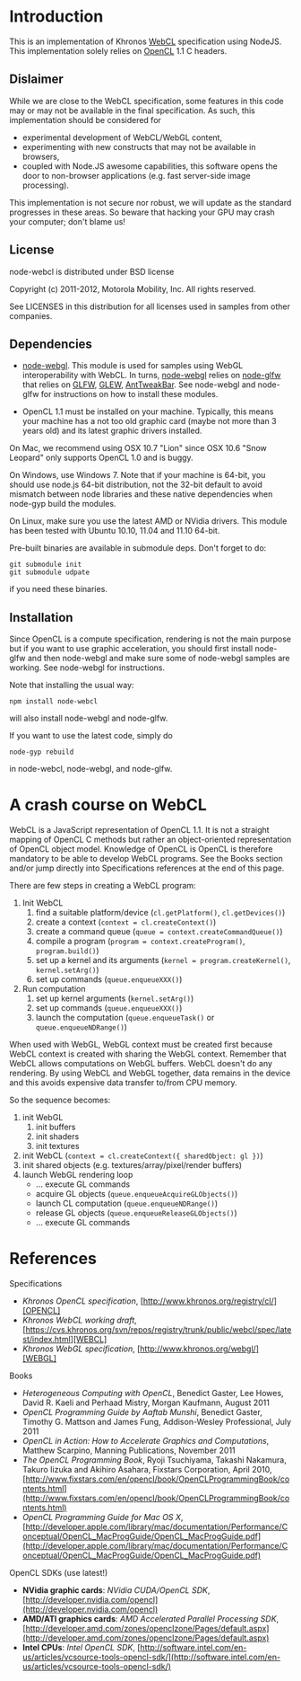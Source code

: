 Introduction
============
This is an implementation of Khronos [WebCL][WEBCL] specification using NodeJS.
This implementation solely relies on [OpenCL][OPENCL] 1.1 C headers. 

Dislaimer
---------
While we are close to the WebCL specification, some features in this code may or may not be available in the final specification. As such, this implementation should be considered for 

* experimental development of WebCL/WebGL content,
* experimenting with new constructs that may not be available in browsers, 
* coupled with Node.JS awesome capabilities, this software opens the door to non-browser applications (e.g. fast server-side image processing).

This implementation is not secure nor robust, we will update as the standard progresses in these areas. So beware that hacking your GPU may crash your computer; don't blame us!

License
-------
node-webcl is distributed under BSD license

Copyright (c) 2011-2012, Motorola Mobility, Inc.
All rights reserved.

See LICENSES in this distribution for all licenses used in samples from other companies.

Dependencies
------------
- [node-webgl][NODE_WEBGL]. This module is used for samples using WebGL interoperability with WebCL.
In turns, [node-webgl][NODE_WEBGL] relies on [node-glfw][NODE_GLFW] that relies on [GLFW][GLFW], [GLEW][GLEW], [AntTweakBar][ANTTWEAKBAR]. See node-webgl and node-glfw for instructions on how to install these modules.

- OpenCL 1.1 must be installed on your machine. Typically, this means your machine has a not too old graphic card (maybe not more than 3 years old) and its latest graphic drivers installed.

On Mac, we recommend using OSX 10.7 "Lion" since OSX 10.6 "Snow Leopard" only supports OpenCL 1.0 and is buggy.

On Windows, use Windows 7. Note that if your machine is 64-bit, you should use node.js 64-bit distribution, not the 32-bit default to avoid mismatch between node libraries and these native dependencies when node-gyp build the modules.

On Linux, make sure you use the latest AMD or NVidia drivers. This module has been tested with Ubuntu 10.10, 11.04 and 11.10 64-bit.

Pre-built binaries are available in submodule deps. Don't forget to do:

	git submodule init
	git submodule udpate
	
if you need these binaries. 

Installation
------------
Since OpenCL is a compute specification, rendering is not the main purpose but if you want to use graphic acceleration, you should first install node-glfw and then node-webgl and make sure some of node-webgl samples are working. See node-webgl for instructions.

Note that installing the usual way: 

	npm install node-webcl

will also install node-webgl and node-glfw.

If you want to use the latest code, simply do

	node-gyp rebuild
	
in node-webcl, node-webgl, and node-glfw.

A crash course on WebCL
=======================
WebCL is a JavaScript representation of OpenCL 1.1. It is not a straight mapping of OpenCL C methods but rather an object-oriented representation of OpenCL object model. Knowledge of OpenCL is OpenCL is therefore mandatory to be able to develop WebCL programs. See the Books section and/or jump directly into Specifications references at the end of this page.

There are few steps in creating a WebCL program:

1. Init WebCL
	 1.	find a suitable platform/device (`cl.getPlatform()`, `cl.getDevices()`)
	 2.	create a context (`context = cl.createContext()`)
	 3.	create a command queue (`queue = context.createCommandQueue()`)
	 4.	compile a program (`program = context.createProgram()`, `program.build()`)
	 5.	set up a kernel and its arguments (`kernel = program.createKernel()`, `kernel.setArg()`)
	 6. set up commands (`queue.enqueueXXX()`)
2. Run computation
	 1. set up kernel arguments (`kernel.setArg()`)
	 2. set up commands (`queue.enqueueXXX()`)
	 3. launch the computation (`queue.enqueueTask()` or `queue.enqueueNDRange()`)

When used with WebGL, WebGL context must be created first because WebCL context is created with sharing the WebGL context. Remember that WebCL allows computations on WebGL buffers. WebCL doesn't do any rendering. By using WebCL and WebGL together, data remains in the device and this avoids expensive data transfer to/from CPU memory.

So the sequence becomes:

1. init WebGL
	 1. init buffers
	 2. init shaders
	 3. init textures
2. init WebCL (`context = cl.createContext({ sharedObject: gl })`)
3. init shared objects (e.g. textures/array/pixel/render buffers)
4. launch WebGL rendering loop
	* ... execute GL commands
	* acquire GL objects (`queue.enqueueAcquireGLObjects()`)
	* launch CL computation (`queue.enqueueNDRange()`)
	* release GL objects (`queue.enqueueReleaseGLObjects()`)
	* ... execute GL commands
	
References
==========
Specifications

* *Khronos OpenCL specification*, [http://www.khronos.org/registry/cl/][OPENCL]
* *Khronos WebCL working draft*, [https://cvs.khronos.org/svn/repos/registry/trunk/public/webcl/spec/latest/index.html][WEBCL]
* *Khronos WebGL specification*, [http://www.khronos.org/webgl/][WEBGL]

Books

* *Heterogeneous Computing with OpenCL*, Benedict Gaster, Lee Howes, David R. Kaeli and Perhaad Mistry, Morgan Kaufmann, August 2011
* *OpenCL Programming Guide by Aaftab Munshi*, Benedict Gaster, Timothy G. Mattson and James Fung, Addison-Wesley Professional, July 2011
* *OpenCL in Action: How to Accelerate Graphics and Computations*, Matthew Scarpino, Manning Publications, November 2011
* *The OpenCL Programming Book*, Ryoji Tsuchiyama, Takashi Nakamura, Takuro Iizuka and Akihiro Asahara, Fixstars Corporation, April 2010, [http://www.fixstars.com/en/opencl/book/OpenCLProgrammingBook/contents.html](http://www.fixstars.com/en/opencl/book/OpenCLProgrammingBook/contents.html)
* *OpenCL Programming Guide for Mac OS X*, [http://developer.apple.com/library/mac/documentation/Performance/Conceptual/OpenCL_MacProgGuide/OpenCL_MacProgGuide.pdf](http://developer.apple.com/library/mac/documentation/Performance/Conceptual/OpenCL_MacProgGuide/OpenCL_MacProgGuide.pdf)

OpenCL SDKs (use latest!)

* **NVidia graphic cards**: *NVidia CUDA/OpenCL SDK*, [http://developer.nvidia.com/opencl](http://developer.nvidia.com/opencl)
* **AMD/ATI graphics cards**: *AMD Accelerated Parallel Processing SDK*, [http://developer.amd.com/zones/openclzone/Pages/default.aspx](http://developer.amd.com/zones/openclzone/Pages/default.aspx)
* **Intel CPUs**: *Intel OpenCL SDK*, [http://software.intel.com/en-us/articles/vcsource-tools-opencl-sdk/](http://software.intel.com/en-us/articles/vcsource-tools-opencl-sdk/)

[OPENCL]: http://www.khronos.org/registry/cl/ "Khronos OpenCL specification"
[WEBCL]: https://cvs.khronos.org/svn/repos/registry/trunk/public/webcl/spec/latest/index.html "Khronos WebCL working draft"
[NODE_WEBGL]: https://github.com/mikeseven/node-webgl "node-webgl"
[NODE_GLFW]: https://github.com/mikeseven/node-glfw "node-glfw"
[WEBGL]: http://www.khronos.org/webgl/ "Khronos WebGL specification"
[GLFW]: http://www.glfw.org/ "GLFW"
[ANTTWEAKBAR]: "http://www.antisphere.com/Wiki/tools:anttweakbar" "AntTweakBar"
[GLEW]: http://glew.sourceforge.net/ "GLEW: The OpenGL Extension Wrangler Library"
